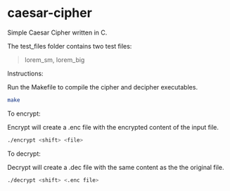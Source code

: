 # caesar-cipher
Simple Caesar Cipher written in C.

The test_files folder contains two test files:
> lorem_sm, lorem_big

Instructions:

Run the Makefile to compile the cipher and decipher executables.

```Bash
make
```

To encrypt: 

Encrypt will create a .enc file with the encrypted content of the input file.

```Bash
./encrypt <shift> <file>
```

To decrypt:

Decrypt will create a .dec file with the same content as the the original file.

```Bash
./decrypt <shift> <.enc file>
```
